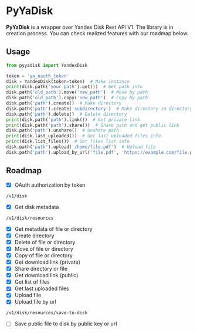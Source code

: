 # PyYaDisk
**PyYaDisk** is a wrapper over Yandex Disk Rest API V1. 
The library is in creation process. You can check realized features with our roadmap below. 

## Usage
```python
from pyyadisk import YandexDisk

token = 'ya_oauth_token'
disk = YandexDisk(token=token)  # Make instance
print(disk.path('your_path').get())  # Get path info
disk.path('old_path').move('new_path')  # Move by path
disk.path('old_path').copy('new_path')  # Copy by path
disk.path('path').create()  # Make directory
disk.path('path').create('subdirectory')  # Make directory in directory
disk.path('path').delete()  # Delete directory
print(disk.path('path').link())  # Get private link
print(disk.path('path').share())  # Share path and get public link
disk.path('path').unshare()  # Unshare path
print(disk.last_uploaded())  # Get last uploaded files info
print(disk.list_files())  # Get files list info
disk.path('path').upload('/home/file.pdf')  # Upload file
disk.path('path').upload_by_url('file.pdf', 'https://example.com/file.pdf')  # Upload file by url
```

## Roadmap
- [x] OAuth authorization by token

`/v1/disk`
- [x] Get disk metadata

`/v1/disk/resources`
- [x] Get metadata of file or directory
- [x] Create directory
- [x] Delete of file or directory
- [x] Move of file or directory
- [x] Copy of file or directory
- [x] Get download link (private)
- [x] Share directory or file
- [x] Get download link (public)
- [x] Get list of files
- [x] Get last uploaded files
- [x] Upload file
- [x] Upload file by url

`/v1/disk/resources/save-to-disk`
- [ ] Save public file to disk by public key or url